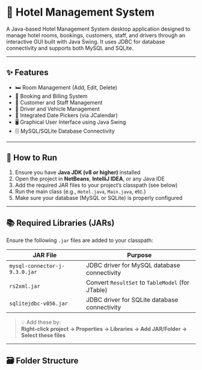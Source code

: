 # 🏨 Hotel Management System

A Java-based Hotel Management System desktop application designed to manage hotel rooms, bookings, customers, staff, and drivers through an interactive GUI built with Java Swing. It uses JDBC for database connectivity and supports both MySQL and SQLite.

---

## ✨ Features

- 🛏️ Room Management (Add, Edit, Delete)
- 🧾 Booking and Billing System
- 👥 Customer and Staff Management
- 🚗 Driver and Vehicle Management
- 📅 Integrated Date Pickers (via JCalendar)
- 🖥️ Graphical User Interface using Java Swing
- 🗄️ MySQL/SQLite Database Connectivity

---

## 🚀 How to Run

1. Ensure you have **Java JDK (v8 or higher)** installed
2. Open the project in **NetBeans**, **IntelliJ IDEA**, or any Java IDE
3. Add the required JAR files to your project’s classpath (see below)
4. Run the main class (e.g., `Hotel.java`, `Main.java`, etc.)
5. Make sure your database (MySQL or SQLite) is properly configured

---

## 📚 Required Libraries (JARs)

Ensure the following `.jar` files are added to your classpath:

| JAR File                   | Purpose                                           |
|---------------------------|---------------------------------------------------|
| `mysql-connector-j-9.3.0.jar` | JDBC driver for MySQL database connectivity    |
| `rs2xml.jar`              | Convert `ResultSet` to `TableModel` (for JTable) |
| `sqlitejdbc-v056.jar`     | JDBC driver for SQLite database connectivity     |

> 💡 Add these by:  
> **Right-click project → Properties → Libraries → Add JAR/Folder → Select these files**

---

## 🗃️ Folder Structure

